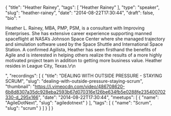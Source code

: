 {
  "title": "Heather Rainey",
  "tags": [
    "Heather Rainey"
  ],
  "type": "speaker",
  "slug": "heather-rainey",
  "date": "2014-08-22T17:30:44",
  "draft": false,
  "bio": "<p>Heather L. Rainey, MBA, PMP, PSM, is a consultant with Improving Enterprises. She has extensive career experience supporting manned spaceflight at NASA’s Johnson Space Center where she managed trajectory and simulation software used by the Space Shuttle and International Space Station. A confirmed Agilista, Heather has seen firsthand the benefits of Agile and is interested in helping others realize the results of a more highly motivated project team in addition to getting more business value. Heather resides in League City, Texas.\r\n</p>",
  "recordings": [
    {
      "title": "DEALING WITH OUTSIDE PRESSURE - STAYING SCRUM",
      "slug": "dealing-with-outside-pressure-staying-scrum",
      "thumbnail": "https://i.vimeocdn.com/video/486708620-6b8d8307a35dc928eba2593b67d070316e126be634fb5e0288fe235400702330-d_295x166",
      "date": "2014-08-22T17:30:44",
      "meetups": [
        {
          "name": "AgileDotNext",
          "slug": "agiledotnext"
        }
      ],
      "tags": [
        {
          "name": "Scrum",
          "slug": "scrum"
        }
      ]
    }
  ]
}